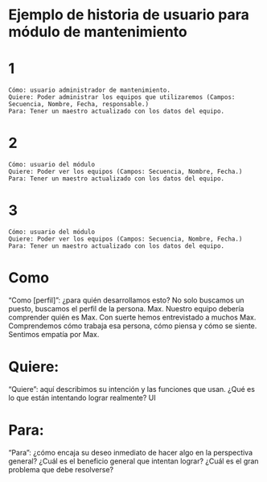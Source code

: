 # Ejemplo de historia de usuario para módulo de mantenimiento

# 1
```
Cómo: usuario administrador de mantenimiento.
Quiere: Poder administrar los equipos que utilizaremos (Campos: Secuencia, Nombre, Fecha, responsable.)
Para: Tener un maestro actualizado con los datos del equipo.
```

# 2
```
Cómo: usuario del módulo
Quiere: Poder ver los equipos (Campos: Secuencia, Nombre, Fecha.)
Para: Tener un maestro actualizado con los datos del equipo.
```

# 3
```
Cómo: usuario del módulo
Quiere: Poder ver los equipos (Campos: Secuencia, Nombre, Fecha.)
Para: Tener un maestro actualizado con los datos del equipo.
```

# Como
“Como [perfil]”: ¿para quién desarrollamos esto? No solo buscamos un puesto, buscamos el perfil de la persona. Max. Nuestro equipo debería comprender quién es Max. Con suerte hemos entrevistado a muchos Max. Comprendemos cómo trabaja esa persona, cómo piensa y cómo se siente. Sentimos empatía por Max.

# Quiere:
“Quiere”: aquí describimos su intención y las funciones que usan. ¿Qué es lo que están intentando lograr realmente? UI

# Para:
“Para”: ¿cómo encaja su deseo inmediato de hacer algo en la perspectiva general? ¿Cuál es el beneficio general que intentan lograr? ¿Cuál es el gran problema que debe resolverse?

